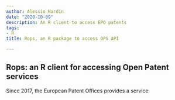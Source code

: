 ```yaml
---
author: Alessio Nardin
date: "2020-10-09"
description: An R client to access EPO patents 
tags:
- R
title: Rops, an R package to access OPS API

---
```


## Rops: an R client for accessing Open Patent services

Since 2017, the European Patent Offices provides a service
